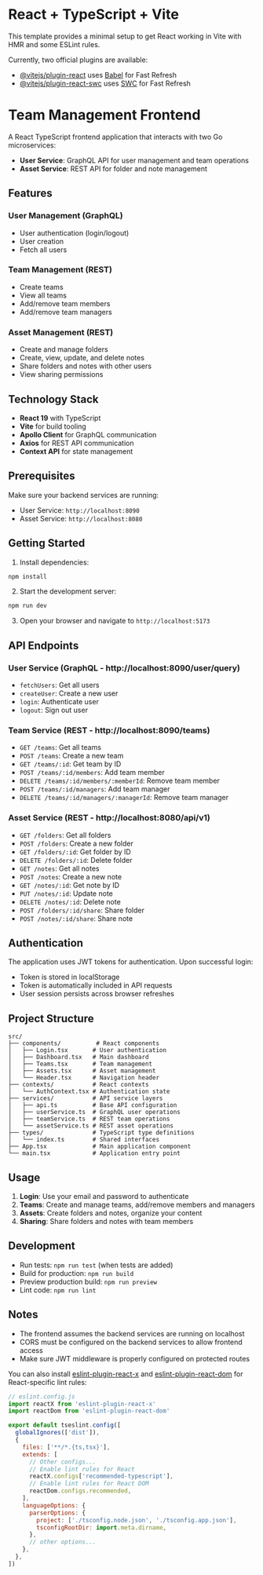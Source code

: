 # React + TypeScript + Vite

This template provides a minimal setup to get React working in Vite with HMR and some ESLint rules.

Currently, two official plugins are available:

- [@vitejs/plugin-react](https://github.com/vitejs/vite-plugin-react/blob/main/packages/plugin-react) uses [Babel](https://babeljs.io/) for Fast Refresh
- [@vitejs/plugin-react-swc](https://github.com/vitejs/vite-plugin-react/blob/main/packages/plugin-react-swc) uses [SWC](https://swc.rs/) for Fast Refresh

# Team Management Frontend

A React TypeScript frontend application that interacts with two Go microservices:
- **User Service**: GraphQL API for user management and team operations
- **Asset Service**: REST API for folder and note management

## Features

### User Management (GraphQL)
- User authentication (login/logout)
- User creation
- Fetch all users

### Team Management (REST)
- Create teams
- View all teams
- Add/remove team members
- Add/remove team managers

### Asset Management (REST)
- Create and manage folders
- Create, view, update, and delete notes
- Share folders and notes with other users
- View sharing permissions

## Technology Stack

- **React 19** with TypeScript
- **Vite** for build tooling
- **Apollo Client** for GraphQL communication
- **Axios** for REST API communication
- **Context API** for state management

## Prerequisites

Make sure your backend services are running:
- User Service: `http://localhost:8090`
- Asset Service: `http://localhost:8080`

## Getting Started

1. Install dependencies:
```bash
npm install
```

2. Start the development server:
```bash
npm run dev
```

3. Open your browser and navigate to `http://localhost:5173`

## API Endpoints

### User Service (GraphQL - http://localhost:8090/user/query)
- `fetchUsers`: Get all users
- `createUser`: Create a new user
- `login`: Authenticate user
- `logout`: Sign out user

### Team Service (REST - http://localhost:8090/teams)
- `GET /teams`: Get all teams
- `POST /teams`: Create a new team
- `GET /teams/:id`: Get team by ID
- `POST /teams/:id/members`: Add team member
- `DELETE /teams/:id/members/:memberId`: Remove team member
- `POST /teams/:id/managers`: Add team manager
- `DELETE /teams/:id/managers/:managerId`: Remove team manager

### Asset Service (REST - http://localhost:8080/api/v1)
- `GET /folders`: Get all folders
- `POST /folders`: Create a new folder
- `GET /folders/:id`: Get folder by ID
- `DELETE /folders/:id`: Delete folder
- `GET /notes`: Get all notes
- `POST /notes`: Create a new note
- `GET /notes/:id`: Get note by ID
- `PUT /notes/:id`: Update note
- `DELETE /notes/:id`: Delete note
- `POST /folders/:id/share`: Share folder
- `POST /notes/:id/share`: Share note

## Authentication

The application uses JWT tokens for authentication. Upon successful login:
- Token is stored in localStorage
- Token is automatically included in API requests
- User session persists across browser refreshes

## Project Structure

```
src/
├── components/          # React components
│   ├── Login.tsx       # User authentication
│   ├── Dashboard.tsx   # Main dashboard
│   ├── Teams.tsx       # Team management
│   ├── Assets.tsx      # Asset management
│   └── Header.tsx      # Navigation header
├── contexts/           # React contexts
│   └── AuthContext.tsx # Authentication state
├── services/           # API service layers
│   ├── api.ts          # Base API configuration
│   ├── userService.ts  # GraphQL user operations
│   ├── teamService.ts  # REST team operations
│   └── assetService.ts # REST asset operations
├── types/              # TypeScript type definitions
│   └── index.ts        # Shared interfaces
├── App.tsx             # Main application component
└── main.tsx            # Application entry point
```

## Usage

1. **Login**: Use your email and password to authenticate
2. **Teams**: Create and manage teams, add/remove members and managers
3. **Assets**: Create folders and notes, organize your content
4. **Sharing**: Share folders and notes with team members

## Development

- Run tests: `npm run test` (when tests are added)
- Build for production: `npm run build`
- Preview production build: `npm run preview`
- Lint code: `npm run lint`

## Notes

- The frontend assumes the backend services are running on localhost
- CORS must be configured on the backend services to allow frontend access
- Make sure JWT middleware is properly configured on protected routes

You can also install [eslint-plugin-react-x](https://github.com/Rel1cx/eslint-react/tree/main/packages/plugins/eslint-plugin-react-x) and [eslint-plugin-react-dom](https://github.com/Rel1cx/eslint-react/tree/main/packages/plugins/eslint-plugin-react-dom) for React-specific lint rules:

```js
// eslint.config.js
import reactX from 'eslint-plugin-react-x'
import reactDom from 'eslint-plugin-react-dom'

export default tseslint.config([
  globalIgnores(['dist']),
  {
    files: ['**/*.{ts,tsx}'],
    extends: [
      // Other configs...
      // Enable lint rules for React
      reactX.configs['recommended-typescript'],
      // Enable lint rules for React DOM
      reactDom.configs.recommended,
    ],
    languageOptions: {
      parserOptions: {
        project: ['./tsconfig.node.json', './tsconfig.app.json'],
        tsconfigRootDir: import.meta.dirname,
      },
      // other options...
    },
  },
])
```

